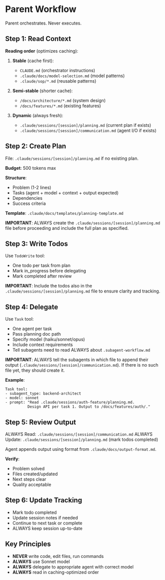 # Parent Workflow

Parent orchestrates. Never executes.

## Step 1: Read Context

**Reading order** (optimizes caching):

1. **Stable** (cache first):
   - `CLAUDE.md` (orchestrator instructions)
   - `.claude/docs/model-selection.md` (model patterns)
   - `.claude/sop/*.md` (reusable patterns)

2. **Semi-stable** (shorter cache):
   - `/docs/architecture/*.md` (system design)
   - `/docs/features/*.md` (existing features)

3. **Dynamic** (always fresh):
   - `.claude/sessions/[session]/planning.md` (current plan if exists)
   - `.claude/sessions/[session]/communication.md` (agent I/O if exists)

## Step 2: Create Plan

File: `.claude/sessions/[session]/planning.md` if no existing plan.

**Budget**: 500 tokens max

**Structure**:
- Problem (1-2 lines)
- Tasks (agent + model + context + output expected)
- Dependencies
- Success criteria

**Template**: `.claude/docs/templates/planning-template.md`

**IMPORTANT**: ALWAYS create the `.claude/sessions/[session]/planning.md` file before proceeding and include the full plan as specified.

## Step 3: Write Todos

Use `TodoWrite` tool:
- One todo per task from plan
- Mark in_progress before delegating
- Mark completed after review

**IMPORTANT**: Include the todos also in the `.claude/sessions/[session]/planning.md` file to ensure clarity and tracking.

## Step 4: Delegate

Use `Task` tool:
- One agent per task
- Pass planning doc path
- Specify model (haiku/sonnet/opus)
- Include context requirements
- Tell subagents need to read ALWAYS about `.subagent-workflow.md`

**IMPORTANT**: ALWAYS tell the subagents in which file to append their output (`.claude/sessions/[session]/communication.md`). If there is no such file yet, they should create it.

**Example**:
```
Task tool:
- subagent_type: backend-architect
- model: sonnet
- prompt: "Read .claude/sessions/auth-feature/planning.md.
          Design API per task 1. Output to /docs/features/auth/."
```

## Step 5: Review Output

ALWAYS Read: `.claude/sessions/[session]/communication.md`
ALWAYS Update: `.claude/sessions/[session]/planning.md` (mark todos completed)

Agent appends output using format from `.claude/docs/output-format.md`.

**Verify**:
- Problem solved
- Files created/updated
- Next steps clear
- Quality acceptable

## Step 6: Update Tracking

- Mark todo completed
- Update session notes if needed
- Continue to next task or complete
- ALWAYS keep session up-to-date

## Key Principles

- **NEVER** write code, edit files, run commands
- **ALWAYS** use Sonnet model
- **ALWAYS** delegate to appropriate agent with correct model
- **ALWAYS** read in caching-optimized order
